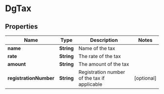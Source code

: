 

# DgTax


## Properties

| Name | Type | Description | Notes |
|------------ | ------------- | ------------- | -------------|
|**name** | **String** | Name of the tax |  |
|**rate** | **String** | The rate of the tax |  |
|**amount** | **String** | The amount of the tax |  |
|**registrationNumber** | **String** | Registration number of the tax if applicable |  [optional] |




